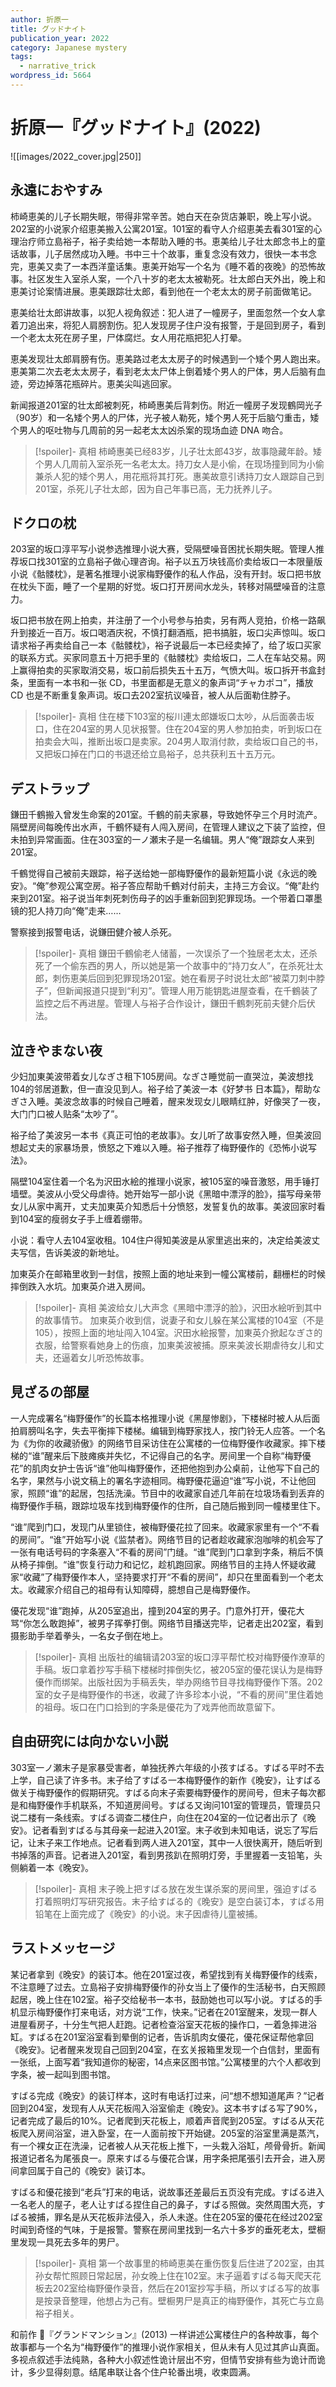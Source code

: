 ```yaml
---
author: 折原一
title: グッドナイト
publication_year: 2022
category: Japanese mystery
tags:
  - narrative_trick
wordpress_id: 5664
---
```


# 折原一『グッドナイト』(2022)

![[images/2022_cover.jpg|250]]

## 永遠におやすみ

柿崎恵美的儿子长期失眠，带得非常辛苦。她白天在杂货店兼职，晚上写小说。202室的小说家介绍恵美搬入公寓201室。101室的看守人介绍恵美去看301室的心理治疗师立島裕子，裕子卖给她一本帮助入睡的书。恵美给儿子壮太郎念书上的童话故事，儿子居然成功入睡。书中三十个故事，重复念没有效力，很快一本书念完，恵美又卖了一本西洋童话集。恵美开始写一个名为《睡不着的夜晚》的恐怖故事。社区发生入室杀人案，一个八十岁的老太太被勒死。壮太郎白天外出，晚上和恵美讨论案情进展。恵美跟踪壮太郎，看到他在一个老太太的房子前面做笔记。

恵美给壮太郎讲故事，以犯人视角叙述：犯人进了一幢房子，里面忽然一个女人拿着刀追出来，将犯人肩膀割伤。犯人发现房子住户没有报警，于是回到房子，看到一个老太太死在房子里，尸体腐烂。女人用花瓶把犯人打晕。

恵美发现壮太郎肩膀有伤。恵美路过老太太房子的时候遇到一个矮个男人跑出来。恵美第二次去老太太房子，看到老太太尸体上倒着矮个男人的尸体，男人后脑有血迹，旁边掉落花瓶碎片。恵美尖叫逃回家。

新闻报道201室的壮太郎被刺死，柿崎惠美后背刺伤。附近一幢房子发现鶴岡光子（90岁）和一名矮个男人的尸体，光子被人勒死，矮个男人死于后脑勺重击，矮个男人的呕吐物与几周前的另一起老太太凶杀案的现场血迹 DNA 吻合。

> [!spoiler]- 真相
> 柿崎惠美已经83岁，儿子壮太郎43岁，故事隐藏年龄。矮个男人几周前入室杀死一名老太太。持刀女人是小偷，在现场撞到同为小偷兼杀人犯的矮个男人，用花瓶将其打死。惠美故意引诱持刀女人跟踪自己到201室，杀死儿子壮太郎，因为自己年事已高，无力抚养儿子。

## ドクロの枕

203室的坂口淳平写小说参选推理小说大赛，受隔壁噪音困扰长期失眠。管理人推荐坂口找301室的立島裕子做心理咨询。裕子以五万块钱高价卖给坂口一本限量版小说《骷髅枕》，是著名推理小说家梅野優作的私人作品，没有开封。坂口把书放在枕头下面，睡了一个星期的好觉。坂口打开房间水龙头，转移对隔壁噪音的注意力。

坂口把书放在网上拍卖，并注册了一个小号参与拍卖，另有两人竞拍，价格一路飙升到接近一百万。坂口喝酒庆祝，不慎打翻酒瓶，把书搞脏，坂口尖声惊叫。坂口请求裕子再卖给自己一本《骷髅枕》，裕子说最后一本已经卖掉了，给了坂口买家的联系方式。买家同意五十万把手里的《骷髅枕》卖给坂口，二人在车站交易。网上赢得拍卖的买家取消交易，坂口前后损失五十五万，气愤大叫。坂口拆开书盒封条，里面有一本书和一张 CD，书里面都是无意义的象声词“チャカポコ”，播放 CD 也是不断重复象声词。坂口去202室抗议噪音，被人从后面勒住脖子。

> [!spoiler]- 真相
> 住在楼下103室的桜川連太郎嫌坂口太吵，从后面袭击坂口，住在204室的男人见状报警。住在204室的男人参加拍卖，听到坂口在拍卖会大叫，推断出坂口是卖家。204男人取消付款，卖给坂口自己的书，又把坂口掉在门口的书退还给立島裕子，总共获利五十五万元。

## デストラップ

鎌田千鶴搬入曾发生命案的201室。千鶴的前夫家暴，导致她怀孕三个月时流产。隔壁房间每晚传出水声，千鶴怀疑有人闯入房间，在管理人建议之下装了监控，但未拍到异常画面。住在303室的一ノ瀬末子是一名编辑。男人“俺”跟踪女人来到201室。

千鶴觉得自己被前夫跟踪，裕子送给她一部梅野優作的最新短篇小说《永远的晚安》。“俺”参观公寓空房。裕子答应帮助千鶴对付前夫，主持三方会议。“俺”赴约来到201室。裕子说当年刺死刺伤母子的凶手重新回到犯罪现场。一个带着口罩墨镜的犯人持刀向“俺”走来……

警察接到报警电话，说鎌田健介被人杀死。

> [!spoiler]- 真相
> 鎌田千鶴偷老人储蓄，一次误杀了一个独居老太太，还杀死了一个偷东西的男人，所以她是第一个故事中的“持刀女人”，在杀死壮太郎，刺伤恵美后回到犯罪现场201室。她在看房子时说壮太郎“被菜刀刺中脖子”，但新闻报道只提到“利刃”。管理人用万能钥匙进屋查看，在千鶴装了监控之后不再进屋。管理人与裕子合作设计，鎌田千鶴刺死前夫健介后伏法。

## 泣きやまない夜

少妇加東美波带着女儿なぎさ租下105房间。なぎさ睡觉前一直哭泣，美波想找104的邻居道歉，但一直没见到人。裕子给了美波一本《好梦书 日本篇》，帮助なぎさ入睡。美波念故事的时候自己睡着，醒来发现女儿眼睛红肿，好像哭了一夜，大门门口被人贴条“太吵了”。

裕子给了美波另一本书《真正可怕的老故事》。女儿听了故事安然入睡，但美波回想起丈夫的家暴场景，愤怒之下难以入睡。裕子推荐了梅野優作的《恐怖小说写法》。

隔壁104室住着一个名为沢田水絵的推理小说家，被105室的噪音激怒，用手锤打墙壁。美波从小受父母虐待。她开始写一部小说《黑暗中漂浮的脸》，描写母亲带女儿从家中离开，丈夫加東英介知悉后十分愤怒，发誓复仇的故事。美波回家时看到104室的瘦弱女子手上缠着绷带。

小说：看守人去104室收租。104住户得知美波是从家里逃出来的，决定给美波丈夫写信，告诉美波的新地址。

加東英介在邮箱里收到一封信，按照上面的地址来到一幢公寓楼前，翻栅栏的时候摔倒跌入水坑。加東英介进入房间。

> [!spoiler]- 真相
> 美波给女儿大声念《黑暗中漂浮的脸》，沢田水絵听到其中的故事情节。
> 加東英介收到信，说妻子和女儿躲在某公寓楼的104室（不是105），按照上面的地址闯入104室。沢田水絵报警，加東英介掀起なぎさ的衣服，给警察看她身上的伤痕，加東美波被捕。原来美波长期虐待女儿和丈夫，还逼着女儿听恐怖故事。

## 見ざるの部屋

一人完成署名“梅野優作”的长篇本格推理小说《黑屋惨剧》，下楼梯时被人从后面拍肩膀叫名字，失去平衡摔下楼梯。编辑到梅野家找人，按门铃无人应答。一个名为《为你的收藏骄傲》的网络节目采访住在公寓楼的一位梅野優作收藏家。摔下楼梯的“谁”醒来后下肢瘫痪并失忆，不记得自己的名字。房间里一个自称“梅野優花”的肌肉女护士告诉“谁”他叫梅野優作，还把他抱到办公桌前，让他写下自己的名字，果然与小说文稿上的署名字迹相同。梅野優花逼迫“谁”写小说，不让他回家，照顾“谁”的起居，包括洗澡。节目中的收藏家自述几年前在垃圾场看到丢弃的梅野優作手稿，跟踪垃圾车找到梅野優作的住所，自己随后搬到同一幢楼里住下。

“谁”爬到门口，发现门从里锁住，被梅野優花拉了回来。收藏家家里有一个“不看的房间”。“谁”开始写小说《监禁者》。网络节目的记者趁收藏家泡咖啡的机会写了一张有电话号码的字条塞入“不看的房间”门缝。“谁”爬到门口拿到字条，稍后不慎从椅子摔倒。“谁”恢复行动力和记忆，趁机跑回家。网络节目的主持人怀疑收藏家“收藏”了梅野優作本人，坚持要求打开“不看的房间”，却只在里面看到一个老太太。收藏家介绍自己的祖母有认知障碍，臆想自己是梅野優作。

優花发现“谁”跑掉，从205室追出，撞到204室的男子。门意外打开，優花大骂“你怎么敢跑掉”，被男子挥拳打倒。网络节目播送完毕，记者走出202室，看到摄影助手举着拳头，一名女子倒在地上。

> [!spoiler]- 真相
> 出版社的编辑请203室的坂口淳平帮忙校对梅野優作潦草的手稿。坂口拿着抄写手稿下楼梯时摔倒失忆，被205室的優花误认为是梅野優作而绑架。出版社因为手稿丢失，举办网络节目寻找梅野優作下落。202室的女子是梅野優作的书迷，收藏了许多珍本小说，“不看的房间”里住着她的祖母。坂口在门口拾到的字条是優花为了戏弄他而故意留下。

## 自由研究には向かない小説

303室一ノ瀬末子是家暴受害者，单独抚养六年级的小孩すばる。すばる平时不去上学，自己读了许多书。末子给了すばる一本梅野優作的新作《晚安》，让すばる做关于梅野優作的假期研究。すばる向末子索要梅野優作的房间号，但末子每次都是和梅野優作手机联系，不知道房间号。すばる又询问101室的管理员，管理员只说二楼有一条线索。すばる调查二楼住户，向住在204室的一位记者出示了《晚安》。记者看到すばる与其母亲一起进入201室。末子收到未知电话，说忘了写后记，让末子来工作地点。记者看到两人进入201室，其中一人很快离开，随后听到书掉落的声音。记者进入201室，看到男孩趴在照明灯旁，手里握着一支铅笔，头侧躺着一本《晚安》。

> [!spoiler]- 真相
> 末子晚上把すばる放在发生谋杀案的房间里，强迫すばる打着照明灯写研究报告。末子给すばる的《晚安》是空白装订本，すばる用铅笔在上面完成了《晚安》的小说。末子因虐待儿童被捕。

## ラストメッセージ

某记者拿到《晚安》的装订本。他在201室过夜，希望找到有关梅野優作的线索，不注意睡了过去。立島裕子安排梅野優作的孙女当上了優作的生活秘书，白天照顾起居，晚上住在102室。裕子交给秘书一本书，鼓励她也可以写小说。すばる的手机显示梅野優作打来电话，对方说“工作，快来。”记者在201室醒来，发现一群人进屋看房子，十分生气把人赶跑。记者检查浴室天花板的操作口，一着急摔进浴缸。すばる在201室浴室看到晕倒的记者，告诉肌肉女優花，優花保证帮他拿回《晚安》。记者醒来发现自己回到204室，在玄关报箱里发现一个白信封，里面有一张纸，上面写着“我知道你的秘密，14点来区图书馆。”公寓楼里的六个人都收到字条，被一起叫到图书馆。

すばる完成《晚安》的装订样本，这时有电话打过来，问“想不想知道尾声？”记者回到204室，发现有人从天花板闯入浴室偷走《晚安》。这本书すばる写了90%，记者完成了最后的10%。记者爬到天花板上，顺着声音爬到205室。すばる从天花板爬入房间浴室，进入卧室，在一人面前按下开始键。205室的浴室里满是蒸汽，有一个裸女正在洗澡，记者被人从天花板上推下，一头栽入浴缸，颅骨骨折。新闻报道记者名为尾張良一。原来すばる与優花合谋，用字条把尾張引去开会，进入房间拿回属于自己的《晚安》装订本。

すばる和優花接到“老兵”打来的电话，说故事还差最后五页没有完成。すばる进入一名老人的屋子，老人让すばる捏住自己的鼻子，すばる照做。突然周围大亮，すばる被捕，罪名是从天花板非法侵入，杀人未遂。住在205室的優花在经过202室时闻到奇怪的气味，于是报警。警察在房间里找到一名六十多岁的垂死老太，壁橱里发现一具死去多年的男尸。

> [!spoiler]- 真相
> 第一个故事里的柿崎恵美在重伤恢复后住进了202室，由其孙女帮忙照顾日常起居，孙女晚上住在102室。末子逼着すばる每天爬天花板去202室给梅野優作录音，然后在201室抄写手稿，所以すばる写的故事是按录音整理，他想占为己有。壁橱男尸是真正的梅野優作，其死亡与立島裕子相关。

和前作 📖『グランドマンション』(2013) 一样讲述公寓楼住户的各种故事，每个故事都与一个名为“梅野優作”的推理小说作家相关，但从未有人见过其庐山真面。多视点叙述手法纯熟，各种大小叙述性诡计层出不穷，但情节安排有些为诡计而诡计，多少显得刻意。结尾串联让各个住户轮番出境，收束圆满。